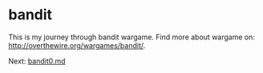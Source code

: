 bandit
======

This is my journey through bandit wargame. Find more about wargame on:
http://overthewire.org/wargames/bandit/.

Next: [bandit0.md](bandit0.md)

